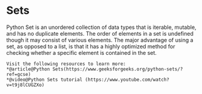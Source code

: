 # Sets
Python Set is an unordered collection of data types that is iterable, mutable, and has no duplicate elements. The order of elements in a set is undefined though it may consist of various elements. The major advantage of using a set, as opposed to a list, is that it has a highly optimized method for checking whether a specific element is contained in the set.

    Visit the following resources to learn more:
    *@article@Python Sets(https://www.geeksforgeeks.org/python-sets/?ref=gcse)
    *@video@Python Sets tutorial (https://www.youtube.com/watch?v=t9j8lCUGZXo)
    

